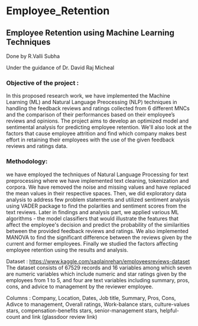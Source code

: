 # Employee_Retention

## Employee Retention using Machine Learning Techniques
Done by R.Valli Subha

Under the guidance of Dr. David Raj Micheal

### Objective of the project :
In this proposed research work, we have implemented the Machine Learning (ML) and Natural Language Preocessing (NLP) techniques in handling the feedback reviews and ratings collected from 6 different MNCs and the comparison of their performances based on their employee’s reviews and opinions. The project aims to develop an optimized model and sentimental analysis for predicting employee retention. We'll also look at the factors that cause employee attrition and find which company makes best effort in retaining their employees with the use of the given feedback reviews and ratings data.

### Methodology:
we have employed the techniques of Natural Language Processing for text preprocessing where we have implemented text cleaning, tokenization and corpora. We have removed the noise and missing values and have replaced the mean values in their respective spaces. Then, we did exploratory data analysis to address few problem statements and utilized sentiment analysis using VADER package to find the polarities and sentiment scores from the text reviews. Later in findings and analysis part, we applied various ML algorithms - the model classifiers that would illustrate the features that affect the employee's decision and predict the probability of the similarities between the provided feedback reviews and ratings. We also implemented MANOVA to find the significant difference between the reviews given by the current and former employees. Finally we studied the factors affecting employee retention using the results and analysis.

Dataset : https://www.kaggle.com/saqlainrehan/employeesreviews-dataset
The dataset consists of 67529 records and 16 variables among which seven are numeric variables which include numeric and star ratings given by the employees from 1 to 5, and four are text variables including summary, pros, cons, and advice to management by the reviewer employee.

Columns :
Company, Location, Dates, Job title, Summary, Pros, Cons, Adivce to management, Overall ratings, Work-balance stars, culture-values stars, compensation-benefits stars, senior-management stars, helpful-count and link (glassdoor review link)
